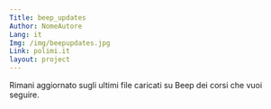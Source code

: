 ```yaml
---
Title: beep_updates
Author: NomeAutore
Lang: it
Img: /img/beepupdates.jpg
Link: polimi.it
layout: project
---
```

Rimani aggiornato sugli ultimi file caricati su Beep dei corsi che vuoi seguire.
